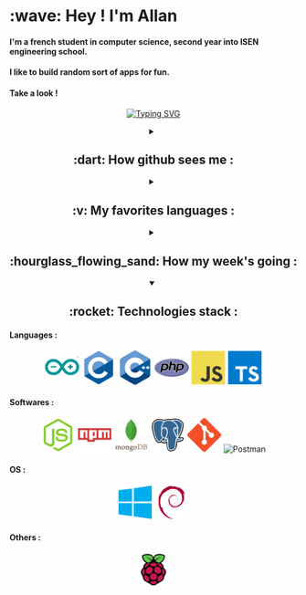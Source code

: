 <h1> :wave: Hey ! I'm Allan</h1> 

<h4>I'm a french student in computer science, second year into ISEN engineering school.</h4>
<h4>I like to build random sort of apps for fun.</h4>
<h4>Take a look !</h4>
<p align="center">
  <a href="https://git.io/typing-svg"><img src="https://readme-typing-svg.demolab.com?font=Fira+Code&duration=2000&pause=100&color=CD9734&multiline=true&width=480&height=230&lines=class+Allan+extends+Developper+%7B;%E2%80%88%E2%80%88constructor+()+%7B;%E2%80%88%E2%80%88%E2%80%88%E2%80%88super+();%E2%80%88%E2%80%88%E2%80%88%E2%80%88this.hobby+%3D+%22Cycling%22;%E2%80%88%E2%80%88%E2%80%88%E2%80%88this.age+%3D+20;%E2%80%88%E2%80%88%E2%80%88%E2%80%88this.favoriteLanguage+%3D+%22JavaScript%22;%E2%80%88%E2%80%88%E2%80%88%E2%80%88this.nationality+%3D+%22French%22;%E2%80%88%E2%80%88%7D;%7D" alt="Typing SVG" /></a>
<details>
  <summary align="center"><h2> :dart: How github sees me :</h2></summary>
    <p align="center">
      <img src="https://github-readme-stats-allan-cff.vercel.app/api?username=allan-cff&theme=vision-friendly-dark&hide_border=true" />
    </p>
  <h4 align="left"> My favorite repo right now :boom: :</h4>
    <p align="center">
      <img src="https://github-readme-stats-allan-cff.vercel.app/api/pin/?username=isenbot&repo=isenbot-mongodb&theme=vision-friendly-dark&hide_border=true" />
    </p>
  <h4 align="left"> Streaks :fire: :</h4>
    <p align="center">
      <img src="https://github-readme-streak-stats.herokuapp.com/?user=allan-cff&theme=vision-friendly-dark&hide_border=true" />
    </p>
</details>
<details>
  <summary align="center"><h2> :v: My favorites languages :</h2></summary>
    <p align="center">
      <img src="https://github-readme-stats-allan-cff.vercel.app/api/top-langs/?username=allan-cff&layout=compact&theme=vision-friendly-dark&hide_border=true" />
      <br>based on my repos only :)
    </p>
</details>
<details>
  <summary align="center"><h2> :hourglass_flowing_sand: How my week's going :</h2></summary>
    <p align="center">
      <img src="https://github-readme-stats-allan-cff.vercel.app/api/wakatime?username=allan_cff&theme=vision-friendly-dark&hide_border=true&langs_count=5&range=last_7_days" />
    </p>
</details>
<details open>
  <summary align="center"><h2> :rocket: Technologies stack :</h2></summary>
    <h4  align="left"> Languages :</h4>
      <p align="center">
        <img src="https://github.com/devicons/devicon/blob/master/icons/arduino/arduino-original.svg" title="Arduino" alt="Arduino" width="60" height="60"/>  
        <img src="https://github.com/devicons/devicon/blob/master/icons/c/c-original.svg" title="C" alt="C" width="60" height="60"/>  
        <img src="https://github.com/devicons/devicon/blob/master/icons/cplusplus/cplusplus-original.svg" title="C++" alt="C++" width="60" height="60"/>
        <img src="https://github.com/devicons/devicon/blob/master/icons/php/php-original.svg" title="PHP" alt="PHP" width="60" height="60"/>  
        <img src="https://github.com/devicons/devicon/blob/master/icons/javascript/javascript-original.svg" title="JavaScript" alt="JavaScript" width="60" height="60"/>
        <img src="https://github.com/devicons/devicon/blob/master/icons/typescript/typescript-original.svg" title="TypeScript" alt="TypeScript" width="60" height="60"/>
      </p>
    <h4 align="left"> Softwares :</h4>
      <p align="center">
        <img src="https://github.com/devicons/devicon/blob/master/icons/nodejs/nodejs-original.svg" title="NodeJS" alt="NodeJS" width="60" height="60"/>
        <img src="https://github.com/devicons/devicon/blob/master/icons/npm/npm-original-wordmark.svg" title="NPM" alt="NPM" width="60" height="60"/>
        <img src="https://github.com/devicons/devicon/blob/master/icons/mongodb/mongodb-original-wordmark.svg" title="MongoDB" alt="MongoDB" width="60" height="60"/>
        <img src="https://github.com/devicons/devicon/blob/master/icons/postgresql/postgresql-original.svg" title="PostgreSQL" alt="PostgreSQL" width="60" height="60"/>
        <img src="https://github.com/devicons/devicon/blob/master/icons/git/git-original.svg" title="Git" alt="Git" width="60" height="60"/>
        <img src="https://cdn.simpleicons.org/postman/#FF6C37" title="Postman" alt="Postman" width="60" height="60"/>
      </p>
    <h4 align="left"> OS :</h4>
      <p align="center">
        <img src="https://github.com/devicons/devicon/blob/master/icons/windows8/windows8-original.svg" title="Windows" alt="Windows" width="60" height="60"/>
        <img src="https://github.com/devicons/devicon/blob/master/icons/debian/debian-original.svg" title="Debian" alt="Debian" width="60" height="60"/>
       </p>
    <h4 align="left"> Others :</h4>
      <p align="center">
        <img src="https://github.com/devicons/devicon/blob/master/icons/raspberrypi/raspberrypi-original.svg" title="RaspberryPi" alt="Raspberry Pi" width="60" height="60"/>
      </p>
</details>  
